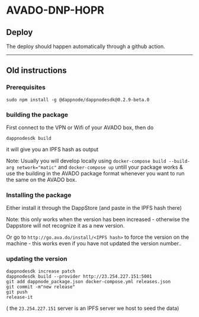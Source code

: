# AVADO-DNP-HOPR

## Deploy

The deploy should happen automatically through a github action.

---

## Old instructions

### Prerequisites

`sudo npm install -g @dappnode/dappnodesdk@0.2.9-beta.0`

### building the package

First connect to the VPN or Wifi of your AVADO box, then do

`dappnodesdk build`

it will give you an IPFS hash as output

Note: Usually you will develop locally using `docker-compose build --build-arg network="matic"` and `docker-compose up` untill your package works & use the building in the AVADO package format whenever you want to run the same on the AVADO box.

### Installing the package

Either install it through the DappStore (and paste in the IPFS hash there)

Note: this only works when the version has been increased - otherwise the Dappstore will not recognize it as a new version.

Or go to `http://go.ava.do/install/<IPFS hash>` to force the version on the machine - this works even if you have not updated the version number..

### updating the version

```
dappnodesdk increase patch
dappnodesdk build --provider http://23.254.227.151:5001
git add dappnode_package.json docker-compose.yml releases.json
git commit -m"new release"
git push
release-it
```

( the `23.254.227.151` server is an IPFS server we host to seed the data)
